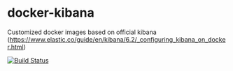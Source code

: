 # docker-kibana

Customized docker images based on official kibana (https://www.elastic.co/guide/en/kibana/6.2/_configuring_kibana_on_docker.html)

[![Build Status](https://travis-ci.org/pli01/docker-kibana.svg?branch=master)](https://travis-ci.org/pli01/docker-kibana)
